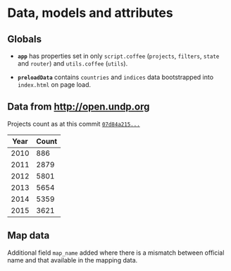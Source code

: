 # Data, models and attributes

## Globals

- **`app`** has properties set in only `script.coffee` (`projects`, `filters`, `state` and `router`) and `utils.coffee` (`utils`).

- **`preloadData`** contains `countries` and `indices` data bootstrapped into `index.html` on page load.


## Data from http://open.undp.org

Projects count as at this commit [`07d84a215...`](https://github.com/undp/undp.github.com/commit/07d84a2151a9f32e4341ad6fb4bae4a47f04f2e9)

Year | Count
-----|------
2010 | 886
2011 | 2879
2012 | 5801
2013 | 5654
2014 | 5359
2015 | 3621


## Map data

Additional field `map_name` added where there is a mismatch between official name and that available in the mapping data.
